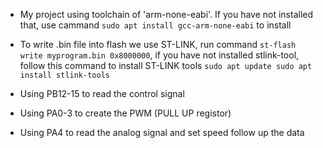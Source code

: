 - My project using toolchain of 'arm-none-eabi'. If you have not installed that, use cammand ```sudo apt install gcc-arm-none-eabi``` to install
- To write .bin file into flash we use ST-LINK, run command ```st-flash write myprogram.bin 0x8000000```, if you have not installed stlink-tool, follow this command to install ST-LINK tools ```sudo apt update
                                    sudo apt install stlink-tools```
 
- Using PB12-15 to read the control signal
- Using PA0-3 to create the PWM (PULL UP registor)
- Using PA4 to read the analog signal and set speed follow up the data
